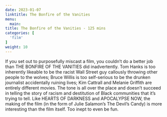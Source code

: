 ```yaml
---
date: 2023-01-07
linktitle: The Bonfire of the Vanities
menu:
  main:
title: The Bonfire of the Vanities - 125 mins
categories: [
  'film'
]
weight: 10
---
```


If you set out to purposefully miscast a film, you couldn’t do a better job than THE BONFIRE OF THE VANITIES did inadvertently. Tom Hanks is too inherently likeable to be the racist Wall Street guy callously throwing other people to the wolves; Bruce Willis is too self-serious to be the drunken journalist accidentally ruining lives; Kim Cattrall and Melanie Griffith are entirely different movies. The tone is all over the place and doesn’t succeed in telling the story of racism and destitution of Black communities that it’s trying to tell. Like HEARTS OF DARKNESS and APOCALYPSE NOW, the making of the film (in the form of Julie Salamon’s The Devil’s Candy) is more interesting than the film itself. Too inept to even be fun.